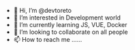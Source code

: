 - 👋 Hi, I’m @devtoreto
- 👀 I’m interested in Development world
- 🌱 I’m currently learning JS, VUE, Docker
- 💞️ I’m looking to collaborate on all people
- 📫 How to reach me ......

<!---
devtoreto/devtoreto is a ✨ special ✨ repository because its `README.md` (this file) appears on your GitHub profile.
You can click the Preview link to take a look at your changes.
--->

